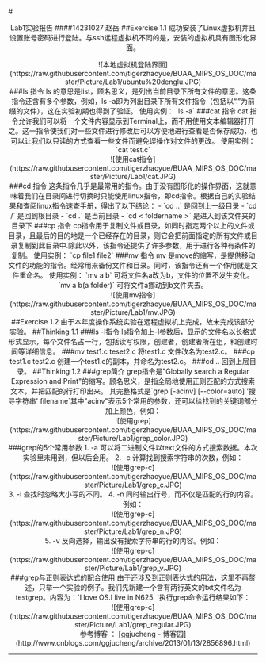 #<center>Lab1实验报告
####14231027 赵岳
##Exercise 1.1
成功安装了Linux虚拟机并且设置账号密码进行登陆。与ssh远程虚拟机不同的是，安装的虚拟机具有图形化界面。  

<center>![本地虚拟机登陆界面](https://raw.githubusercontent.com/tigerzhaoyue/BUAA_MIPS_OS_DOC/master/Picture/Lab1/ubuntu%20denglu.JPG)  </center>
###ls 指令
ls 的意思是list，顾名思义，是列出当前目录下所有文件的意思。这条指令还含有多个参数，例如，ls -a即为列出目录下所有文件指令（包括以“.”为前缀的文件），这在实验初期也得到了验证。  
使用实例：  
`ls -a`
###cat 指令
cat 指令允许我们可以将一个文件内容显示到Terminal上，而不用使用文本编辑器打开之。这一指令使我们对一些文件进行修改后可以方便地进行查看是否保存成功，也可以让我们以只读的方式查看一些文件而避免误操作对文件的更改。  
使用实例：
`cat test.c`  
<center>![使用cat指令](https://raw.githubusercontent.com/tigerzhaoyue/BUAA_MIPS_OS_DOC/master/Picture/Lab1/cat.JPG)  </center>
###cd 指令
这条指令几乎是最常用的指令。由于没有图形化的操作界面，这就意味着我们在目录间进行切换时只能使用linux指令，即cd指令。根据自己的实验结果和查阅linux指令速查手册，得出了以下结论：  
 - `cd ..` 是回到上一级目录  
 - `cd /` 是回到根目录  
 - `cd .` 是当前目录  
 - `cd < foldername >`  是进入到该文件夹的目录下
###cp 指令
cp指令用于复制文件或目录，如同时指定两个以上的文件或目录，且最后的目的地是一个已经存在的目录，则它会把前面指定的所有文件或目录复制到此目录中.除此以外，该指令还提供了许多参数，用于进行各种有条件的复制。  
使用实例：    
`cp file1 file2`  
###mv 指令
mv 是move的缩写，是提供移动文件的功能的指令。经常用来备份文件和目录。同时，该指令还有一个作用就是文件重命名。  
使用实例：  
`mv a b` 可将文件名a改为b，文件的位置不发生变化。
`mv a b(a folder)` 可将文件a挪动到b文件夹去。    

<center>![使用mv指令](https://raw.githubusercontent.com/tigerzhaoyue/BUAA_MIPS_OS_DOC/master/Picture/Lab1/mv.JPG)  </center>    
##Exercise 1.2
由于本年度操作系统实验在远程虚拟机上完成，故未完成该部分实验。
##Thinking 1.1
###ls -l指令
ls指令加上-l参数后，显示的文件名以长格式形式显示，每个文件名占一行，包括读写权限，创建者，创建者所在组，和创建时间等详细信息。
###mv test1.c teset2.c
将test1.c 文件改名为test2.c。
###cp test1.c test2.c
创建一个test1.c的副本，并命名为test2.c。
###cd ..
回到上层目录。
##Thinking 1.2 
###grep简介
grep指令是"Globally search a Regular Expression and Print"的缩写。顾名思义，是指全局地使用正则匹配的方式搜索文本，并把匹配的行打印出来。  
其完整格式是`grep [-acinv] [--color=auto] '搜寻字符串' filename`其中"acinv"表示5个常用的参数，还可以给找到的关键词部分加上颜色，例如：  
<center>![使用grep](https://raw.githubusercontent.com/tigerzhaoyue/BUAA_MIPS_OS_DOC/master/Picture/Lab1/grep_color.JPG)  </center>  
###grep的5个常用参数 
1. -a 可以将二进制文件以text文件的方式搜索数据。本次实验里未用到，但以后会用。  
2. -c 计算找到搜索字符串的次数，例如：  
<center>![使用grep-c](https://raw.githubusercontent.com/tigerzhaoyue/BUAA_MIPS_OS_DOC/master/Picture/Lab1/grep_c.JPG)  </center>  
3. -i 查找时忽略大小写的不同。
4. -n 同时输出行号，而不仅是匹配的行的内容。例如：  
<center>![使用grep-c](https://raw.githubusercontent.com/tigerzhaoyue/BUAA_MIPS_OS_DOC/master/Picture/Lab1/grep_n.JPG)  </center>  
5. -v 反向选择，输出没有搜索字符串的行的内容。例如：  
<center>![使用grep-c](https://raw.githubusercontent.com/tigerzhaoyue/BUAA_MIPS_OS_DOC/master/Picture/Lab1/grep_v.JPG)  </center>   
###grep与正则表达式的配合使用
由于还涉及到正则表达式的用法，这里不再赘述，只举一个实验的例子。我们先新建一个含有两行英文的txt文件名为testgrep。内容为：`I love OS.I live in N625. `执行grep命令运行结果如下：  
<center>![使用grep-c](https://raw.githubusercontent.com/tigerzhaoyue/BUAA_MIPS_OS_DOC/master/Picture/Lab1/grep_regular.JPG)  </center>    
参考博客 ： [ggjucheng - 博客园](http://www.cnblogs.com/ggjucheng/archive/2013/01/13/2856896.html)  
  
  
 
  
  
  
---  


